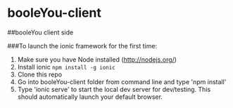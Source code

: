 # booleYou-client
##booleYou client side

###To launch the ionic framework for the first time:
1. Make sure you have Node installed (http://nodejs.org/)
2. Install ionic `npm install -g ionic`
2. Clone this repo
3. Go into booleYou-client folder from command line and type 'npm install'
4. Type 'ionic serve' to start the local dev server for dev/testing. This should automatically launch your default browser.